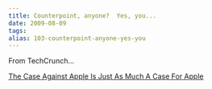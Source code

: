 ```yaml
---
title: Counterpoint, anyone?  Yes, you...
date: 2009-08-09
tags: 
alias: 103-counterpoint-anyone-yes-you
---
```


From TechCrunch...

[The Case Against Apple Is Just As Much A Case For Apple](http://feedproxy.google.com/~r/Techcrunch/~3/pFQD-ynPhR0/)

